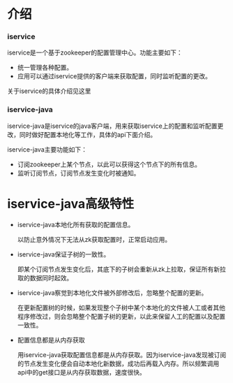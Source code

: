 # 介绍

### iservice

iservice是一个基于zookeeper的配置管理中心。功能主要如下：

* 统一管理各种配置。
* 应用可以通过iservice提供的客户端来获取配置，同时监听配置的更改。

关于iservice的具体介绍见这里

### iservice-java

iservice-java是iservice的java客户端，用来获取iservice上的配置和监听配置更改，同时做好配置本地化等工作，具体的api下面介绍。

iservice-java主要功能如下：

* 订阅zookeeper上某个节点，以此可以获得这个节点下的所有信息。
* 监听订阅节点，订阅节点发生变化时被通知。


# iservice-java高级特性

* iservice-java本地化所有获取的配置信息。
  
  以防止意外情况下无法从zk获取配置时，正常启动应用。

* iservice-java保证子树的一致性。

  即某个订阅节点发生变化后，其底下的子树会重新从zk上拉取，保证所有新拉取的数据同时起效。
  
* iservice-java察觉到本地化文件被外部修改后，忽略整个配置的更新。

  在更新配置树的时候，如果发现整个子树中某个本地化的文件被人工或者其他程序修改过，则会忽略整个配置子树的更新，以此来保留人工的配置以及配置一致性。
  
* 配置信息都是从内存获取

  用iservice-java获取配置信息都是从内存获取。因为iservice-java发现被订阅的节点发生变化便会自动本地化新数据，成功后再载入内存。所以频繁调用api中的get接口是从内存获取数据，速度很快。